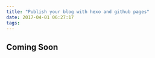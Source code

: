 ```yaml
---
title: "Publish your blog with hexo and github pages"
date: 2017-04-01 06:27:17
tags:
---
```


## Coming Soon
